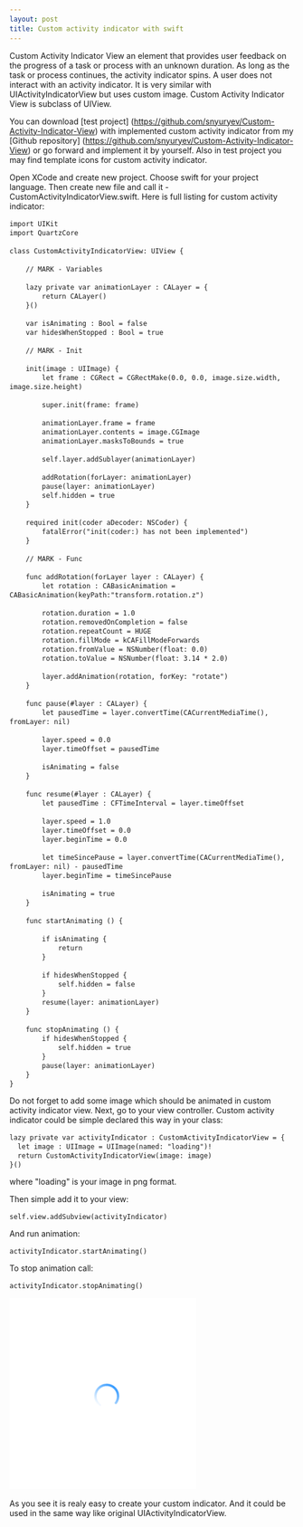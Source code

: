 ```yaml
---
layout: post
title: Custom activity indicator with swift
---
```


Custom Activity Indicator View an element that provides user feedback on the progress of a task or process with an unknown duration. As long as the task or process continues, the activity indicator spins. A user does not interact with an activity indicator. It is very similar with UIActivityIndicatorView but uses custom image. Custom Activity Indicator View is subclass of UIView.

You can download [test project] (https://github.com/snyuryev/Custom-Activity-Indicator-View) with implemented custom activity indicator from my [Github repository] (https://github.com/snyuryev/Custom-Activity-Indicator-View) or go forward and implement it by yourself. Also in test project you may find template icons for custom activity indicator.

Open XCode and create new project. Choose swift for your project language. Then create new file and call it - CustomActivityIndicatorView.swift. Here is full listing for custom activity indicator:

```
import UIKit
import QuartzCore

class CustomActivityIndicatorView: UIView {
    
    // MARK - Variables
    
    lazy private var animationLayer : CALayer = {
        return CALayer()
    }()
    
    var isAnimating : Bool = false
    var hidesWhenStopped : Bool = true
    
    // MARK - Init
    
    init(image : UIImage) {
        let frame : CGRect = CGRectMake(0.0, 0.0, image.size.width, image.size.height)

        super.init(frame: frame)

        animationLayer.frame = frame
        animationLayer.contents = image.CGImage
        animationLayer.masksToBounds = true

        self.layer.addSublayer(animationLayer)
        
        addRotation(forLayer: animationLayer)
        pause(layer: animationLayer)
        self.hidden = true
    }

    required init(coder aDecoder: NSCoder) {
        fatalError("init(coder:) has not been implemented")
    }
    
    // MARK - Func
    
    func addRotation(forLayer layer : CALayer) {
        let rotation : CABasicAnimation = CABasicAnimation(keyPath:"transform.rotation.z")
        
        rotation.duration = 1.0
        rotation.removedOnCompletion = false
        rotation.repeatCount = HUGE
        rotation.fillMode = kCAFillModeForwards
        rotation.fromValue = NSNumber(float: 0.0)
        rotation.toValue = NSNumber(float: 3.14 * 2.0)
        
        layer.addAnimation(rotation, forKey: "rotate")
    }

    func pause(#layer : CALayer) {
        let pausedTime = layer.convertTime(CACurrentMediaTime(), fromLayer: nil)
        
        layer.speed = 0.0
        layer.timeOffset = pausedTime
        
        isAnimating = false
    }

    func resume(#layer : CALayer) {
        let pausedTime : CFTimeInterval = layer.timeOffset
        
        layer.speed = 1.0
        layer.timeOffset = 0.0
        layer.beginTime = 0.0
        
        let timeSincePause = layer.convertTime(CACurrentMediaTime(), fromLayer: nil) - pausedTime
        layer.beginTime = timeSincePause
        
        isAnimating = true
    }

    func startAnimating () {
        
        if isAnimating {
            return
        }
        
        if hidesWhenStopped {
            self.hidden = false
        }
        resume(layer: animationLayer)
    }

    func stopAnimating () {
        if hidesWhenStopped {
            self.hidden = true
        }
        pause(layer: animationLayer)
    }
}
```

Do not forget to add some image which should be animated in custom activity indicator view. Next, go to your view controller. Custom activity indicator could be simple declared this way in your class:

```
lazy private var activityIndicator : CustomActivityIndicatorView = {
  let image : UIImage = UIImage(named: "loading")!
  return CustomActivityIndicatorView(image: image)
}() 
```
where "loading" is your image in png format. 

Then simple add it to your view:

```
self.view.addSubview(activityIndicator)
```

And run animation:

```
activityIndicator.startAnimating()
```

To stop animation call:

```
activityIndicator.stopAnimating()
```
![Loading indicator](https://github.com/snyuryev/snyuryev.github.io/raw/master/images/customActivityIndicatorSwift.png)

As you see it is realy easy to create your custom indicator. And it could be used in the same way like original UIActivityIndicatorView. 
